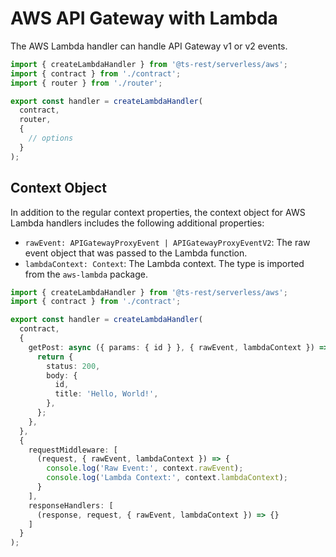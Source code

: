 # AWS API Gateway with Lambda

The AWS Lambda handler can handle API Gateway v1 or v2 events.

```typescript
import { createLambdaHandler } from '@ts-rest/serverless/aws';
import { contract } from './contract';
import { router } from './router';

export const handler = createLambdaHandler(
  contract,
  router,
  {
    // options
  }
);
```

## Context Object

In addition to the regular context properties, the context object for AWS Lambda handlers includes the following additional properties:

- `rawEvent: APIGatewayProxyEvent | APIGatewayProxyEventV2`: The raw event object that was passed to the Lambda function.
- `lambdaContext: Context`: The Lambda context. The type is imported from the `aws-lambda` package.

```typescript
import { createLambdaHandler } from '@ts-rest/serverless/aws';
import { contract } from './contract';

export const handler = createLambdaHandler(
  contract,
  {
    getPost: async ({ params: { id } }, { rawEvent, lambdaContext }) => {
      return {
        status: 200,
        body: {
          id,
          title: 'Hello, World!',
        },
      };
    },
  },
  {
    requestMiddleware: [
      (request, { rawEvent, lambdaContext }) => {
        console.log('Raw Event:', context.rawEvent);
        console.log('Lambda Context:', context.lambdaContext);
      }
    ],
    responseHandlers: [
      (response, request, { rawEvent, lambdaContext }) => {}
    ]
  }
);
```
